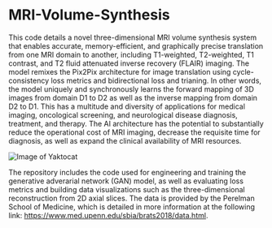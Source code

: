 # MRI-Volume-Synthesis

This code details a novel three-dimensional MRI volume synthesis system that enables accurate, memory-efficient, and graphically precise translation from one MRI domain to another, including T1-weighted, T2-weighted, T1 contrast, and T2 fluid attenuated inverse recovery (FLAIR) imaging. The model remixes the Pix2Pix architecture for image translation using cycle-consistency loss metrics and bidirectional loss and trianing. In other words, the model uniquely and synchronously learns the forward mapping of 3D images from domain D1 to D2 as well as the inverse mapping from domain D2 to D1. This has a multitude and diversity of applications for medical imaging, oncological screening, and neurological disease diagnosis, treatment, and therapy. The AI architecture has the potential to substantially reduce the operational cost of MRI imaging, decrease the requisite time for diagnosis, as well as expand the clinical availability of MRI resources. 

![Image of Yaktocat](https://cdn.vox-cdn.com/thumbor/SPV80kJzpBanxbIymi4UGrOHOGY=/0x0:1920x1080/1720x0/filters:focal(0x0:1920x1080):format(webp):no_upscale()/cdn.vox-cdn.com/uploads/chorus_asset/file/21766684/AI_Blog_fastMRI_Desktop.jpg)

The repository includes the code used for engineering and training the generative adverarial network (GAN) model, as well as evaluating loss metrics and building data visualizations such as the three-dimensional reconstruction from 2D axial slices. The data is provided by the Perelman School of Medicine, which is detailed in more information at the following link: https://www.med.upenn.edu/sbia/brats2018/data.html. 
